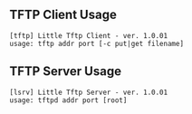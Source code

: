 TFTP Client Usage
-----------------

```
[tftp] Little Tftp Client - ver. 1.0.01
usage: tftp addr port [-c put|get filename]
```

TFTP Server Usage
-----------------

```
[lsrv] Little Tftp Server - ver. 1.0.01
usage: tftpd addr port [root]
```
